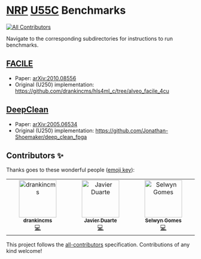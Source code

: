 # [NRP](https://www.sdsc.edu/support/user_guides/nrp.html) [U55C](https://www.xilinx.com/products/boards-and-kits/alveo/u55c.html) Benchmarks
<!-- ALL-CONTRIBUTORS-BADGE:START - Do not remove or modify this section -->
[![All Contributors](https://img.shields.io/badge/all_contributors-3-orange.svg?style=flat-square)](#contributors-)
<!-- ALL-CONTRIBUTORS-BADGE:END -->

Navigate to the corresponding subdirectories for instructions to run benchmarks.

## [FACILE](facile)
- Paper: [arXiv:2010.08556](https://arxiv.org/abs/2010.08556)
- Original (U250) implementation: https://github.com/drankincms/hls4ml_c/tree/alveo_facile_4cu

## [DeepClean](deepclean)
- Paper: [arXiv:2005.06534](https://arxiv.org/abs/2005.06534)
- Original (U250) implementation: https://github.com/Jonathan-Shoemaker/deep_clean_fpga

## Contributors ✨

Thanks goes to these wonderful people ([emoji key](https://allcontributors.org/docs/en/emoji-key)):

<!-- ALL-CONTRIBUTORS-LIST:START - Do not remove or modify this section -->
<!-- prettier-ignore-start -->
<!-- markdownlint-disable -->
<table>
  <tbody>
    <tr>
      <td align="center" valign="top" width="14.28%"><a href="https://github.com/drankincms"><img src="https://avatars.githubusercontent.com/u/6116300?v=4?s=100" width="100px;" alt="drankincms"/><br /><sub><b>drankincms</b></sub></a><br /><a href="https://github.com/fastmachinelearning/nrp_u55c_benchmark/commits?author=drankincms" title="Code">💻</a></td>
      <td align="center" valign="top" width="14.28%"><a href="https://jduarte.physics.ucsd.edu"><img src="https://avatars.githubusercontent.com/u/4932543?v=4?s=100" width="100px;" alt="Javier Duarte"/><br /><sub><b>Javier Duarte</b></sub></a><br /><a href="https://github.com/fastmachinelearning/nrp_u55c_benchmark/commits?author=jmduarte" title="Code">💻</a></td>
      <td align="center" valign="top" width="14.28%"><a href="https://selwyn96.github.io/"><img src="https://avatars.githubusercontent.com/u/31563706?v=4?s=100" width="100px;" alt="Selwyn Gomes"/><br /><sub><b>Selwyn Gomes</b></sub></a><br /><a href="https://github.com/fastmachinelearning/nrp_u55c_benchmark/commits?author=selwyn96" title="Code">💻</a></td>
    </tr>
  </tbody>
</table>

<!-- markdownlint-restore -->
<!-- prettier-ignore-end -->

<!-- ALL-CONTRIBUTORS-LIST:END -->

This project follows the [all-contributors](https://github.com/all-contributors/all-contributors) specification. Contributions of any kind welcome!